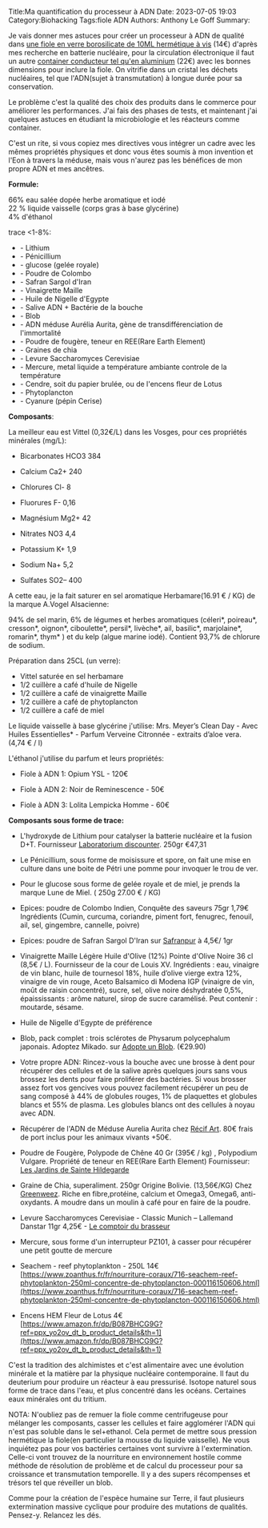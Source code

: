 ﻿Title:Ma quantification du processeur à ADN
Date: 2023-07-05 19:03
Category:Biohacking
Tags:fiole ADN
Authors: Anthony Le Goff
Summary:

Je vais donner mes astuces pour créer un processeur à ADN de qualité dans [une fiole en verre borosilicate de 10ML hermétique à vis](https://www.amazon.fr/Hyber-Cara-transparent-bouteilles-d%C3%A9chantillons/dp/B089RKCFGQ/ref=sr_1_18?keywords=fiole+en+verre+10ML&qid=1688575986&sr=8-18) (14€) d'après mes recherche en batterie nucléaire, pour la circulation électronique il faut un autre [container conducteur tel qu'en aluminium](https://www.amazon.fr/gp/product/B09BL2DGKG/ref=ppx_yo_dt_b_asin_title_o00_s00?ie=UTF8&psc=1) (22€) avec les bonnes dimensions pour inclure la fiole. On vitrifie dans un cristal les déchets nucléaires, tel que l'ADN(sujet à transmutation) à longue durée pour sa conservation.  

Le problème c'est la qualité des choix des produits dans le commerce pour améliorer les performances. J'ai fais des phases de tests, et maintenant j'ai quelques astuces en étudiant la microbiologie et les réacteurs comme container.  

C'est un rite, si vous copiez mes directives vous intégrer un cadre avec les mêmes propriétés physiques et donc vous êtes soumis à mon invention et l'Eon à travers la méduse, mais vous n'aurez pas les bénéfices de mon propre ADN et mes ancêtres.  

**Formule:**  

66% eau salée dopée herbe aromatique et iodé  
22 % liquide vaisselle (corps gras à base glycérine)  
4% d'éthanol  

trace <1-8%:

*   \- Lithium  
*   \- Pénicillium
*   \- glucose (gelée royale)
*   \- Poudre de Colombo
*   \- Safran Sargol d'Iran
*   \- Vinaigrette Maille
*   \- Huile de Nigelle d'Egypte 
*   \- Salive ADN + Bactérie de la bouche
*   \- Blob  
*   \- ADN méduse Aurélia Aurita, gène de transdifférenciation de l'immortalité  
*   \- Poudre de fougère, teneur en REE(Rare Earth Element)
*   \- Graines de chia
*   \- Levure Saccharomyces Cerevisiae
*   \- Mercure, metal liquide a température ambiante controle de la température
*   \- Cendre, soit du papier brulée, ou de l'encens fleur de Lotus
*   \- Phytoplancton
*   \- Cyanure (pépin Cerise)

**Composants**:  

La meilleur eau est Vittel (0,32€/L) dans les Vosges, pour ces propriétés minérales (mg/L):  

*   Bicarbonates HCO3 384  
    
*   Calcium Ca2+ 240  
    
*   Chlorures Cl- 8  
    
*   Fluorures F- 0,16  
    
*   Magnésium Mg2+ 42  
    
*   Nitrates NO3 4,4  
    
*   Potassium K+ 1,9  
    
*   Sodium Na+ 5,2  
    
*   Sulfates SO2– 400  
    

A cette eau, je la fait saturer en sel aromatique Herbamare(16.91 € / KG) de la marque A.Vogel Alsacienne:  

94% de sel marin, 6% de légumes et herbes aromatiques (céleri\*, poireau\*, cresson\*, oignon\*, ciboulette\*, persil\*, livèche\*, ail, basilic\*, marjolaine\*, romarin\*, thym\* ) et du kelp (algue marine iodé). Contient 93,7% de chlorure de sodium.  

Préparation dans 25CL (un verre):

* Vittel saturée en sel herbamare
* 1/2 cuillère a café d'huile de Nigelle
* 1/2 cuillère a café de vinaigrette Maille
* 1/2 cuillère a café de phytoplancton
* 1/2 cuillère a café de miel

Le liquide vaisselle à base glycérine j'utilise: Mrs. Meyer’s Clean Day - Avec Huiles Essentielles\* - Parfum Verveine Citronnée - extraits d’aloe vera. (4,74 € / l)  

L'éthanol j'utilise du parfum et leurs propriétés:  

*   Fiole à ADN 1: Opium YSL - 120€  
    
*   Fiole à ADN 2: Noir de Reminescence - 50€  
    
*   Fiole à ADN 3: Lolita Lempicka Homme - 60€  
    

**Composants sous forme de trace:**  

*   L'hydroxyde de Lithium pour catalyser la batterie nucléaire et la fusion D+T. Fournisseur [Laboratorium discounter](https://www.laboratoriumdiscounter.nl/fr/hydroxyde-de-lithium-monohydrate-pur.html). 250gr €47,31  
    
*   Le Pénicillium, sous forme de moisissure et spore, on fait une mise en culture dans une boite de Pétri une pomme pour invoquer le trou de ver. 
    
*   Pour le glucose sous forme de gelée royale et de miel, je prends la marque Lune de Miel. ( 250g 27.00 € / KG)  
    
*   Epices: poudre de Colombo Indien, Conquête des saveurs 75gr 1,79€ Ingrédients (Cumin, curcuma, coriandre, piment fort, fenugrec, fenouil, ail, sel, gingembre, cannelle, poivre)

*   Epices: poudre de Safran Sargol D'Iran sur [Safranpur](https://www.safranpur.com/safran-poudre/36-safran-en-poudre-1-gr.html) à 4,5€/ 1gr

*   Vinaigrette Maille Légère Huile d'Olive (12%) Pointe d'Olive Noire 36 cl (8,5€ / L). Fournisseur de la cour de Louis XV. Ingrédients : eau, vinaigre de vin blanc, huile de tournesol 18%, huile d’olive vierge extra 12%, vinaigre de vin rouge, Aceto Balsamico di Modena IGP (vinaigre de vin, moût de raisin concentré), sucre, sel, olive noire déshydratée 0,5%, épaississants : arôme naturel, sirop de sucre caramélisé. Peut contenir : moutarde, sésame.​

*   Huile de Nigelle d'Egypte de préférence

*   Blob, pack complet : trois sclérotes de Physarum polycephalum japonais. Adoptez Mikado. sur [Adopte un Blob](https://adopteunblob.fr/boutique-de-physarum-polycephalum-acheter-un-blob/Pack-complet-trois-scl%C3%A9rotes-de-Physarum-polycephalum-japonais-p377949753). (€29.90)  
    
*   Votre propre ADN: Rincez-vous la bouche avec une brosse à dent pour récupérer des cellules et de la salive après quelques jours sans vous brossez les dents pour faire proliférer des bactéries. Si vous brosser assez fort vos gencives vous pouvez facilement récupérer un peu de sang composé à 44% de globules rouges, 1% de plaquettes et globules blancs et 55% de plasma. Les globules blancs ont des cellules à noyau avec ADN.

*   Récupérer de l'ADN de Méduse Aurelia Aurita chez [Récif Art](https://www.recifart.com/fr/meduses/1310-meduse-aurelia-aurita-meduses-recifart.html). 80€ frais de port inclus pour les animaux vivants +50€.  

*   Poudre de Fougère, Polypode de Chêne 40 Gr (395€ / kg) , Polypodium Vulgare. Propriété de teneur en REE(Rare Earth Element) Fournisseur: [Les Jardins de Sainte Hildegarde](https://www.lesjardinsdesaintehildegarde.com/plantes-et-epices/plantes/polypode-poudre-bio-40g/)

*   Graine de Chia, superaliment. 250gr Origine Bolivie. (13,56€/KG) Chez [Greenweez](https://www.greenweez.com/produit/graines-de-chia-bio-250g-1/2WEEZ0075/48817). Riche en fibre,protéine, calcium et Omega3, Omega6, anti-oxydants. A moudre dans un moulin à café pour en faire de la poudre.

*   Levure Saccharomyces Cerevisiae - Classic Munich – Lallemand Danstar 11gr 4,25€ - [Le comptoir du brasseur](https://www.lecomptoirdubrasseur.fr/ingredients/levures/fermentation-haute/levure-munich-classic-11g-lallemand-danstar/)

*   Mercure, sous forme d'un interrupteur PZ101, à casser pour récupérer une petit goutte de mercure

*   Seachem - reef phytoplankton - 250L 14€ [https://www.zoanthus.fr/fr/nourriture-coraux/716-seachem-reef-phytoplankton-250ml-concentre-de-phytoplancton-000116150606.html](https://www.zoanthus.fr/fr/nourriture-coraux/716-seachem-reef-phytoplankton-250ml-concentre-de-phytoplancton-000116150606.html)

* Encens HEM Fleur de Lotus 4€ [https://www.amazon.fr/dp/B087BHCG9G?ref=ppx_yo2ov_dt_b_product_details&th=1](https://www.amazon.fr/dp/B087BHCG9G?ref=ppx_yo2ov_dt_b_product_details&th=1)

C'est la tradition des alchimistes et c'est alimentaire avec une évolution minérale et la matière par la physique nucléaire contemporaine. Il faut du deuterium pour produire un réacteur à eau pressurisé. Isotope naturel sous forme de trace dans l'eau, et plus concentré dans les océans. Certaines eaux minérales ont du tritium.  

NOTA: N'oubliez pas de remuer la fiole comme centrifugeuse pour mélanger les composants, casser les cellules et faire agglomérer l'ADN qui n'est pas soluble dans le sel+ethanol. Cela permet de mettre sous pression hermétique la fiole(en particulier la mousse du liquide vaisselle). Ne vous inquiétez pas pour vos bactéries certaines vont survivre à l'extermination. Celle-ci vont trouvez de la nourriture en environnement hostile comme méthode de résolution de problème et de calcul du processeur pour sa croissance et transmutation temporelle. Il y a des supers récompenses et trésors tel que réveiller un blob.  

Comme pour la création de l'espèce humaine sur Terre, il faut plusieurs extermination massive cyclique pour produire des mutations de qualités. Pensez-y. Relancez les dés.  
